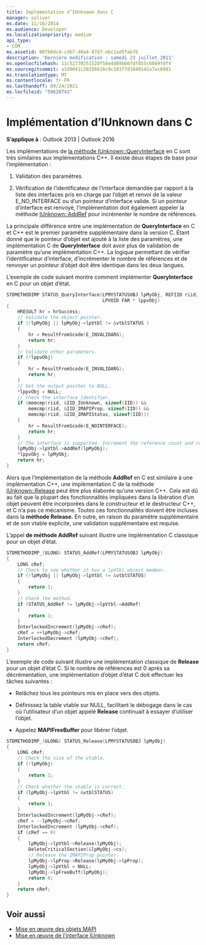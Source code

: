 ```yaml
---
title: Implémentation d’IUnknown dans C
manager: soliver
ms.date: 11/16/2014
ms.audience: Developer
ms.localizationpriority: medium
api_type:
- COM
ms.assetid: 807b6dc4-cdb7-40a4-87d7-ebc1ad5fab76
description: 'Derniére modification : samedi 23 juillet 2011'
ms.openlocfilehash: 11c52770251528f58edd09b66fdf855c6669fdf4
ms.sourcegitcommit: a1d9041c20256616c9c183f7d1049142a7ac6991
ms.translationtype: MT
ms.contentlocale: fr-FR
ms.lasthandoff: 09/24/2021
ms.locfileid: "59620743"
---
```

# <a name="implementing-iunknown-in-c"></a>Implémentation d’IUnknown dans C

**S’applique à** : Outlook 2013 | Outlook 2016 
  
Les implémentations de [la méthode IUnknown::QueryInterface](https://msdn.microsoft.com/library/ms682521%28v=VS.85%29.aspx) en C sont très similaires aux implémentations C++. Il existe deux étapes de base pour l’implémentation : 
  
1. Validation des paramètres.
    
2. Vérification de l’identificateur de l’interface demandée par rapport à la liste des interfaces pris en charge par l’objet et renvoi de la valeur E_NO_INTERFACE ou d’un pointeur d’interface valide. Si un pointeur d’interface est renvoyé, l’implémentation doit également appeler la méthode [IUnknown::AddRef](https://msdn.microsoft.com/library/ms691379%28v=VS.85%29.aspx) pour incrémenter le nombre de références. 
    
La principale différence entre une implémentation de **QueryInterface** en C et C++ est le premier paramètre supplémentaire dans la version C. Étant donné que le pointeur d’objet est ajouté à la liste des paramètres, une implémentation C de **QueryInterface** doit avoir plus de validation de paramètre qu’une implémentation C++. La logique permettant de vérifier l’identificateur d’interface, d’incrémenter le nombre de références et de renvoyer un pointeur d’objet doit être identique dans les deux langues. 
  
L’exemple de code suivant montre comment implémenter **QueryInterface** en C pour un objet d’état. 
  
```cpp
STDMETHODIMP STATUS_QueryInterface(LPMYSTATUSOBJ lpMyObj, REFIID riid,
                                   LPVOID FAR * lppvObj)
{
    HRESULT hr = hrSuccess;
    // Validate the object pointer.
    if (!lpMyObj || lpMyObj->lpVtbl != &vtblSTATUS )
    {
        hr = ResultFromScode(E_INVALIDARG);
        return hr;
    }
    // Validate other parameters.
    if (!lppvObj)
    {
        hr = ResultFromScode(E_INVALIDARG);
        return hr;
    }
    // Set the output pointer to NULL.
    *lppvObj = NULL;
    // Check the interface identifier.
    if (memcmp(riid, &IID_IUnknown, sizeof(IID)) &&
        memcmp(riid, &IID_IMAPIProp, sizeof(IID)) &&
        memcmp(riid, &IID_IMAPIStatus, sizeof(IID)))
    {
        hr = ResultFromScode(E_NOINTERFACE);
        return hr;
    }
    // The interface is supported. Increment the reference count and return.
    lpMyObj->lpVtbl->AddRef(lpMyObj);
    *lppvObj = lpMyObj;
    return hr;
}

```

Alors que l’implémentation de la méthode **AddRef** en C est similaire à une implémentation C++, une implémentation C de la méthode [IUnknown::Release](https://msdn.microsoft.com/library/ms682317%28v=VS.85%29.aspx) peut être plus élaborée qu’une version C++. Cela est dû au fait que la plupart des fonctionnalités impliquées dans la libération d’un objet peuvent être incorporées dans le constructeur et le destructeur C++, et C n’a pas ce mécanisme. Toutes ces fonctionnalités doivent être incluses dans la **méthode Release.** En outre, en raison du paramètre supplémentaire et de son vtable explicite, une validation supplémentaire est requise. 
  
L’appel **de méthode AddRef** suivant illustre une implémentation C classique pour un objet d’état. 
  
```cpp
STDMETHODIMP_(ULONG) STATUS_AddRef(LPMYSTATUSOBJ lpMyObj)
{
    LONG cRef;
    // Check to see whether it has a lpVtbl object member.
    if (!lpMyObj || lpMyObj->lpVtbl != &vtblSTATUS)
    {
        return 1;
    }
    // Check the method.
    if (STATUS_AddRef != lpMyObj->lpVtbl->AddRef)
    {
        return 1;
    }
    InterlockedIncrement(lpMyObj->cRef);
    cRef = ++lpMyObj->cRef;
    InterlockedDecrement (lpMyObj->cRef);
    return cRef;
}

```

L’exemple de code suivant illustre une implémentation classique de **Release** pour un objet d’état C. Si le nombre de références est 0 après sa décrémentation, une implémentation d’objet d’état C doit effectuer les tâches suivantes : 
  
- Relâchez tous les pointeurs mis en place vers des objets. 
    
- Définissez la table vtable sur NULL, facilitant le débogage dans le cas où l’utilisateur d’un objet appelé **Release** continuait à essayer d’utiliser l’objet. 
    
- Appelez **MAPIFreeBuffer** pour libérer l’objet. 
    
```cpp
STDMETHODIMP_(ULONG) STATUS_Release(LPMYSTATUSOBJ lpMyObj)
{
    LONG cRef;
    // Check the size of the vtable.
    if (!lpMyObj)
    {
        return 1;
    }
    // Check whether the vtable is correct.
    if (lpMyObj->lpVtbl != &vtblSTATUS)
    {
        return 1;
    }
    InterlockedIncrement(lpMyObj->cRef);
    cRef = --lpMyObj->cRef;
    InterlockedIncrement (lpMyObj->cRef);
    if (cRef == 0)
    {
        lpMyObj->lpVtbl->Release(lpMyObj);
        DeleteCriticalSection(&lpMyObj->cs);
        // Release the IMAPIProp pointer.
        lpMyObj->lpProp->Release(lpMyObj->lpProp);
        lpMyObj->lpVtbl = NULL;
        lpMyObj->lpFreeBuff(lpMyObj);
        return 0;
    }
    return cRef;
}

```

## <a name="see-also"></a>Voir aussi

- [Mise en œuvre des objets MAPI](implementing-mapi-objects.md)
- [Mise en œuvre de l’interface IUnknown](implementing-the-iunknown-interface.md)

